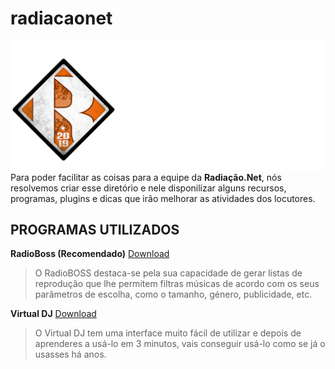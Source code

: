 # radiacaonet
![Logo Radiação.Net](/logos/logo-nova-horizontal-cor-branco.png)
Para poder facilitar as coisas para a equipe da **Radiação.Net**, nós resolvemos criar esse diretório e nele disponilizar alguns recursos, programas, plugins e dicas que irão melhorar as atividades dos locutores.

## PROGRAMAS UTILIZADOS
**RadioBoss (Recomendado)**
[Download](https://www.mediafire.com/file/o1htb1868bfrq7e/RadioBOSS_Advanced_6.3.2.zip)
> O RadioBOSS destaca-se pela sua capacidade de gerar listas de reprodução que lhe permitem filtras músicas de acordo com os seus parâmetros de escolha, como o tamanho, género, publicidade, etc.

**Virtual DJ**
[Download](https://www.mediafire.com/file/8bg5vv9d4ihzxnl/VirtualDJ_8_20_Pro_Infinity_v8.4.53.zip)
> O Virtual DJ tem uma interface muito fácil de utilizar e depois de aprenderes a usá-lo em 3 minutos, vais conseguir usá-lo como se já o usasses há anos.
